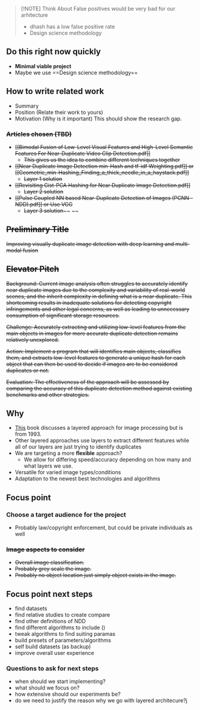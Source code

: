 
> [!NOTE] Think About
> False positives would be very bad for our arhitecture
> - dhash has a low false positive rate
> - Design science methodology
## Do this right now quickly
- **Minimal viable project**
- Maybe we use ==Design science methodology==
## How to write related work
- Summary
- Position (Relate their work to yours)
- Motivation (Why is it important)
This should show the research gap.
###  ~~Articles chosen (TBD)~~
- ~~[[Bimodal Fusion of Low-Level Visual Features and High-Level Semantic Features For Near-Duplicate Video Clip Detection.pdf]]~~
	- ~~This gives us the idea to combine different techniques together~~
- ~~[[Near Duplicate Image Detection min-Hash and tf-idf Weighting.pdf]] or [[Geometric_min-Hashing_Finding_a_thick_needle_in_a_haystack.pdf]]~~
	- ~~Layer 1 solution~~
- ~~[[Revisiting Gist-PCA Hashing for Near Duplicate Image Detection.pdf]]~~
	- ~~Layer 2 solution~~
- ~~[[Pulse Coupled NN based Near-Duplicate Detection of Images (PCNN - NDD).pdf]] or Use VGG~~
	- ~~Layer 3 solution~~~~
~~

## ~~Preliminary Title~~
~~Improving visually duplicate image detection with deep learning and multi-modal fusion~~

## ~~Elevator Pitch~~
~~Background: Current image analysis often struggles to accurately identify near duplicate images due to the complexity and variability of real-world scenes, and the inherit complexity in defining what is a near duplicate. This shortcoming results in inadequate solutions for detecting copyright infringements and other legal concerns, as well as leading to unnecessary consumption of significant storage resources.~~

~~Challenge: Accurately extracting and utilizing low-level features from the main objects in images for more accurate duplicate detection remains relatively unexplored.~~

~~Action: Implement a program that will identifies main objects, classifies them, and extracts low-level features to generate a unique hash for each object that can then be used to decide if images are to be considered duplicates or not.~~

~~Evaluation: The effectiveness of the approach will be assessed by comparing the accuracy of this duplicate detection method against existing benchmarks and other strategies.~~

## Why
- [This](https://books.google.se/books?hl=en&lr=&id=qcHsCgAAQBAJ&oi=fnd&pg=PA107&dq=layered+approach+in+Image+Processing&ots=qNZqrM3zSk&sig=MrRYL1LCsTTyzBjzCcnUlAlXewA&redir_esc=y#v=onepage&q=layered%20approach%20in%20Image%20Processing&f=false) book discusses a layered approach for image processing but is from 1993.
- Other layered approaches use layers to extract different features while all of our layers are just trying to identify duplicates
- We are targeting a more **flexible** approach?
	- We allow for differing speed/accuracy depending on how many and what layers we use.
- Versatile for varied image types/conditions
- Adaptation to the newest best technologies and algorithms

## Focus point
### Choose a target audience for the project
- Probably law/copyright enforcement, but could be private individuals as well
### ~~Image aspects to consider~~
- ~~Overall image classification.~~
- ~~Probably grey scale the image.~~
- ~~Probably no object location just simply object exists in the image.~~


## Focus point next steps 
- find datasets 
- find relative studies to create compare 
- find other definitions of NDD 
- find different algorithms to include ()
- tweak algorithms to find suiting paramas 
- build presets of parameters/algorithms 
- self build datasets (as backup)
- improve overall user experience 


### Questions to ask for next steps

- when should we start implementing?
- what should we focus on?
- how extensive should our experiments be?
- do we need to justify the reason why we go with layered architecure?j
